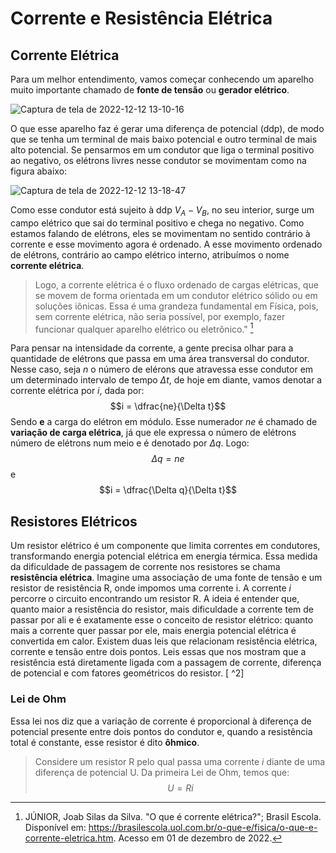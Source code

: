 # Corrente e Resistência Elétrica
  ## Corrente Elétrica
  
  Para um melhor entendimento, vamos começar conhecendo um aparelho muito importante chamado de __fonte de tensão__ ou __gerador elétrico__.
  
   ![Captura de tela de 2022-12-12 13-10-16](https://user-images.githubusercontent.com/118854577/207109439-cf4754f3-f901-4cc2-ab9c-aae8aa555b72.png)
   
  O que esse aparelho faz é gerar uma diferença de potencial (ddp), de modo que se tenha um terminal de mais baixo potencial e outro terminal de mais alto potencial. Se pensarmos em um condutor que liga o terminal positivo ao negativo, os elétrons livres nesse condutor se movimentam como na figura abaixo:
  
![Captura de tela de 2022-12-12 13-18-47](https://user-images.githubusercontent.com/118854577/207110986-4867bbd4-8d30-4e27-a200-95338d801197.png)

  Como esse condutor está sujeito à ddp $V_{A} - V_{B}$, no seu interior, surge um campo elétrico que sai do terminal positivo e chega no negativo. Como estamos falando de elétrons, eles se movimentam no sentido contrário à corrente e esse movimento agora é ordenado. A esse movimento ordenado de elétrons, contrário ao campo elétrico interno, atribuímos o nome **corrente elétrica**.
  
  > Logo, a corrente elétrica é o fluxo ordenado de cargas elétricas, que se movem de forma orientada em um condutor elétrico sólido ou em soluções iônicas. Essa é uma grandeza fundamental em Física, pois, sem corrente elétrica, não seria possível, por exemplo, fazer funcionar qualquer aparelho elétrico ou eletrônico." [^1]
  
  Para pensar na intensidade da corrente, a gente precisa olhar para a quantidade de elétrons que passa em uma área transversal do condutor. Nesse caso, seja _n_ o número de elérons que atravessa esse condutor em um determinado intervalo de tempo $\Delta t$, de hoje em diante, vamos denotar a corrente elétrica por _i_, dada por:
  $$i = \dfrac{ne}{\Delta t}$$
  Sendo **e** a carga do elétron em módulo. Esse numerador _ne_ é chamado de **variação de carga elétrica**, já que ele expressa o número de elétrons número de elétrons num meio e é denotado por $\Delta q$.
  Logo:
  $$\Delta q = ne$$
  e
  $$i = \dfrac{\Delta q}{\Delta t}$$
  
  ## Resistores Elétricos
  
  Um resistor elétrico é um componente que limita correntes em condutores, transformando energia potencial elétrica em energia térmica. Essa medida da dificuldade de passagem de corrente nos resistores se chama **resistência elétrica**. Imagine uma associação de uma fonte de tensão e um resistor de resistência R, onde impomos uma corrente i.
  A corrente _i_ percorre o circuito encontrando um resistor R. A ideia é entender que, quanto maior a resistência do resistor, mais dificuldade a corrente tem de passar por ali e é exatamente esse o conceito de resistor elétrico: quanto mais a corrente quer passar por ele, mais energia potencial elétrica é convertida em calor.
  Existem duas leis que relacionam resistência elétrica, corrente e tensão entre dois pontos. Leis essas que nos mostram que a resistência está diretamente ligada com a passagem de corrente, diferença de potencial e com fatores geométricos do resistor. [
^2]
  ### Lei de Ohm
  Essa lei nos diz que a variação de corrente é proporcional à diferença de potencial presente entre dois pontos do condutor e, quando a resistência total é constante, esse resistor é dito **ôhmico**. 
  > Considere um resistor R pelo qual passa uma corrente _i_ diante de uma diferença de potencial U.
  Da primeira Lei de Ohm, temos que:
  $$U = Ri$$
  
  
[^1]: JÚNIOR, Joab Silas da Silva. "O que é corrente elétrica?"; Brasil Escola. Disponível em: https://brasilescola.uol.com.br/o-que-e/fisica/o-que-e-corrente-eletrica.htm. Acesso em 01 de dezembro de 2022.
[^2]: RAMALHO JR, Francisco; FERRAO, Nicolau Gilberto; SOARES, Paulo Antônio de Toledo. Os Fundamentos da Física, volume 3. Moderna. São Paulo, 2005.
